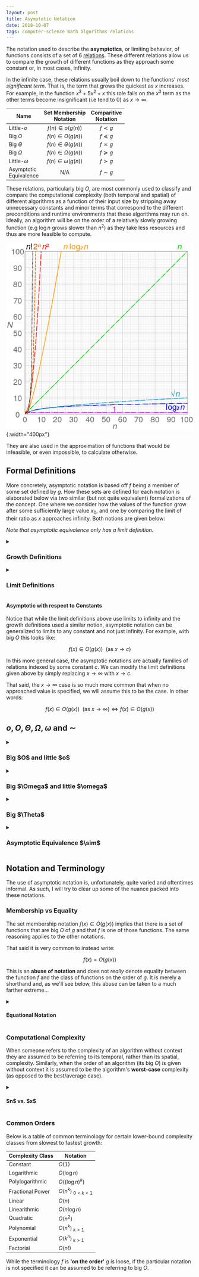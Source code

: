 ```yaml
---
layout: post
title: Asymptotic Notation
date: 2018-10-07
tags: computer-science math algorithms relations
---
```

The notation used to describe the **asymptotics**, or limiting behavior, of functions consists of a set of 6 [relations](\relations). These different relations allow us to compare the growth of different functions as they approach some constant or, in most cases, infinity.

In the infinite case, these relations usually boil down to the functions' *most significant term*. That is, the term that grows the quickest as $x$ increases. For example, in the function $x^3+5x^2+x$ this role falls on the $x^3$ term as the other terms become insignificant (i.e tend to 0) as $x\to\infty$.

| Name | Set Membership<br>Notation | Comparitive<br>Notation |
|-|:-:|:-:|
| Little-$o$ | $f(n)\in o(g(n))$ | $f\prec g$ |
| Big $O$ | $f(n)\in O(g(n))$ | $f\preceq g$ |
| Big $\Theta$ | $f(n)\in \Theta(g(n))$ | $f\asymp g$ |
| Big $\Omega$ | $f(n)\in \Omega(g(n))$ | $f\succeq g$ |
| Little-$\omega$ | $f(n)\in \omega(g(n))$ | $f\succ g$ |
| Asymptotic<br>Equivalence | N/A | $f\sim g$ |

<!--more-->

These relations, particularly big $O$, are most commonly used to classify and compare the computational complexity (both temporal and spatial) of different algorithms as a function of their input size by stripping away unnecessary constants and minor terms that correspond to the different preconditions and runtime environments that these algorithms may run on. Ideally, an algorithm will be on the order of a relatively slowly growing function (e.g $\log n$ grows slower than $n^2$) as they take less resources and thus are more feasible to compute.

![image](/assets/comp_sci/comp-complexity.png?style=centerme){:width="400px"}

They are also used in the approximation of functions that would be infeasible, or even impossible, to calculate otherwise.

## Formal Definitions
More concretely, asymptotic notation is based off $f$ being a member of some set defined by $g$. How these sets are defined for each notation is elaborated below via two similar (but not quite equivalent) formalizations of the concept. One where we consider how the values of the function grow after some sufficiently large value $x_0$, and one by comparing the limit of their ratio as $x$ approaches infinity. Both notions are given below:

*Note that asymptotic equivalence only has a limit definition.*

<details>
<summary><h3 class="inline">Growth Definitions</h3></summary>
A function $f(x)$ is big $O$ of $g(x)$, i.e $f(x)\in O(g(x))$, if the following holds:

$$f(x)\in O(g(x))\equiv (\exists k,x_0)\ x\ge x_0\rightarrow f(x)\le kg(x)$$

This means that there is some point such that for all $x$ after it, $f(x)$ is less than or equal to $g(x)$ up to some constant.

The definitions for the other notations are similar:

$$\begin{align}
f(x)\in o(g(x))&\equiv \left(\forall k,\exists x_0\right) x\ge x_0&&\rightarrow f(x)\lt kg(x)\\
f(x)\in O(g(x))&\equiv \left(\exists k,x_0\right) x\ge x_0&&\rightarrow f(x)\le kg(x)\\
f(x)\in \Theta(g(x))&\equiv \left(\exists k_1,k_2,x_0\right) x\ge x_0&&\rightarrow k_1g(x)\le f(x)\le k_2g(x)\\
f(x)\in \Omega(g(x))&\equiv \left(\exists k,x_0\right) x\ge x_0&&\rightarrow f(x)\ge kg(x)\\
f(x)\in \omega(g(x))&\equiv \left(\forall k,\exists x_0\right) x\ge x_0&&\rightarrow f(x)\gt kg(x)
\end{align}$$

<i>Where $f,g:\mathbb{R}\to\mathbb{R}$ and $x,x_0\in\mathbb{R}$ and $k,k_1,k_2\in\mathbb{R}\setminus\{0\}$</i>
<p></p>
</details>

<details>
<summary><h3 class="inline">Limit Definitions</h3></summary>
Defining asymptotic notation via limits is cleaner, both visually and possibly conceptually. However, doing so comes with added stipulations about limit existence and so on but if those conditions are met, we can define them as so:

$$\begin{align}
f(x)\prec g(x)&\equiv \lim_{x\to\infty}\frac{f(x)}{g(x)}=0\\
f(x)\preceq g(x)&\equiv \limsup_{x\to\infty}\left|\frac{f(x)}{g(x)}\right|\lt\infty\\
f(x)\asymp g(x)&\equiv (\exists k)\lim_{x\to\infty}\frac{f(x)}{g(x)}=k\\
f(x)\sim g(x)&\equiv \lim_{x\to\infty}\frac{f(x)}{g(x)}=1\\
f(x)\succeq g(x)&\equiv \liminf_{x\to\infty}\left|\frac{f(x)}{g(x)}\right|\gt 0\\
f(x)\succ g(x)&\equiv \lim_{x\to\infty}\left|\frac{f(x)}{g(x)}\right|=\infty
\end{align}$$
<p></p>
</details>

#### Asymptotic with respect to Constants
Notice that while the limit definitions above use limits to infinity and the growth definitions used a similar notion, asymptotic notation can be generalized to limits to any constant and not just infinity. For example, with big $O$ this looks like:

$$f(x)\in O(g(x)) \ \ (\text{as }x\to c)$$

In this more general case, the asymptotic notations are actually families of relations indexed by some constant $c$. We can modify the limit definitions given above by simply replacing $x\to\infty$ with $x\to c$.

That said, the $x\to\infty$ case is so much more common that when no approached value is specified, we will assume this to be the case. In other words:

$$f(x)\in O(g(x)) \ \ (\text{as }x\to\infty)\iff f(x)\in O(g(x))$$

## $o,O,\Theta,\Omega,\omega$ and $\sim$
<!-- ## Big $O$ and little $o$ -->
<details>
<summary><h3 class="inline">Big $O$ and little $o$</h3></summary>
Big $O$, one of the most used notations, gives an upper-bound on the asymptotic growth of a function. Thus a function $f$ that is big $O$ of a function $g$ grows as fast or slower than $g$ (up to a constant). In the context of algorithms, this is its <b>upper-bound complexity</b>. Little-$o$ is a stronger version of this where $f$ grows strictly slower than $g$.

<!-- #### Popularity -->
<h4>Popularity</h4>
While big $\Theta$ is the most descriptive of the 3 notations, it is not as popular as big $O$. Why is this? Well, it is in part due to laziness and convention.<p></p>

However there is a more practical reason for this as well. Proving something is big $\Theta$ means proving it is both big $O$ and big $\Omega$ which may be much more difficult or even impossible compared to just proving one or the other.<p></p>

As a result of this, it is generally expected that when someone states an algorithm is $O(g(x))$ that $g(x)$ is as small as they could make it. This makes it a tighter bound when possible but doesn't enforce it incase such a bound is not possible to prove.

<!-- #### Properties -->
<h4>Properties</h4>
I am omitting the $(x)$ after the functions (which, strictly speaking, shouldn't have been present in the first place) for readability:

<ul>
  <li>$f_1\in O(g_1)\wedge f_2\in O(g_2)\rightarrow f_1+f_2\in O(g_1+g_2)$</li>
  <li>$f_1\in O(g_1)\wedge f_2\in O(g_2)\rightarrow f_1f_2\in O(g_1g_2)$</li>
  <li>$fO(g)\in O(fg)$</li>
  <li>$f\in O(g)\rightarrow kf\in O(g)$</li>
  <li>$O(g)=O(kg)$</li>
</ul><p></p>

<i>Where $f,g$ are functions and $k$ is some non-zero constant</i>

<!-- #### Examples -->
<h4>Examples</h4>
<ul>
  <li>$5x^3+2\in O(x^3)$ Same most significant term (times a constant).</li>
  <li>$x^2\in O(x^3)$ Lower than most significant term.</li>
  <li>$2n^2\in O(n!+n)$ Lower than most significant term.</li>
  <li>$x^3\not\in O(x^2)$ Can't grow faster than function.</li>
  <li>$x^2\not\in o(x^2)$ Must be strictly smaller.</li>
</ul><p></p>
</details>

<!-- ## Big $\Omega$ and little $\omega$ -->
<details>
<summary><h3 class="inline">Big $\Omega$ and little $\omega$</h3></summary>
Big $\Omega$ gives a lower-bound on the asymptotic growth of a function. Thus a function $f$ that is big $O$ of a function $g$ grows as fast or faster than $g$ (up to a constant). In the context of algorithms, this is its <b>lower-bound complexity</b>. Little-$\omega$ is a stronger version of this where $f$ grows strictly faster than $g$.

<!-- #### Properties -->
<h4>Properties</h4>
<ul>
  <li>$f_1\in\Omega(g_1)\wedge f_2\in\Omega(g_2)\rightarrow f_1+f_2\in\Omega(g_1+g_2)$</li>
  <li>$f_1\in\Omega(g_1)\wedge f_2\in\Omega(g_2)\rightarrow f_1f_2\in\Omega(g_1g_2)$</li>
  <li>$f\Omega(g)\in\Omega(fg)$</li>
  <li>$f\in\Omega(g)\rightarrow kf\in\Omega(g)$</li>
  <li>$\Omega(g)=\Omega(kg)$</li>
</ul>

<!-- #### Examples -->
<h4>Examples</h4>
<ul>
  <li>$2x^2+2x\in\Omega(x^2)$ Same most significant term (times a constant).</li>
  <li>$x^3\in\Omega(x)$ Greater than most significant term.</li>
  <li>$n!\in\Omega(3n^2+2n)$ Greater than most significant term.</li>
  <li>$x^3\not\in\Omega(x^4)$ Can't grow slower than function.</li>
  <li>$x^2\not\in\omega(x^2)$ Must be strictly bigger.</li>
</ul><p></p>
</details>

<!-- ## Big $\Theta$ -->
<details>
<summary><h3 class="inline">Big $\Theta$</h3></summary>
Big $\Theta$ forms a <b>tight bound</b> on the asymptotic growth of a function. It is the combination of both big $O$ and big $\Omega$:

$$f(x)\in\Theta(g(x))\equiv f(x)\in O(g(x))\wedge f(x)\in\Omega(g(x))$$

And so, following the pattern, a function $f$ that is big $\Theta$ of a function $g$ grows as fast as $g$ (up to a constant).

<!-- #### Properties -->
<h4>Properties</h4>
<ul>
  <li>$f_1\in\Theta(g_1)\wedge f_2\in\Theta(g_2)\rightarrow f_1+f_2\in\Theta(g_1+g_2)$</li>
  <li>$f_1\in\Theta(g_1)\wedge f_2\in\Theta(g_2)\rightarrow f_1f_2\in\Theta(g_1g_2)$</li>
  <li>$f\Theta(g)\in\Theta(fg)$</li>
  <li>$f\in\Theta(g)\rightarrow kf\in\Theta(g)$</li>
  <li>$\Theta(g)=\Theta(kg)$</li>
</ul>

<!-- #### Equivalence Relation -->
<h4>Equivalence Relation</h4>
Note that on top of the properties given above $f(x)\in\Theta(g(x))$, or more clearly $f\asymp g$, forms an equivalence <a href="\relations">relation</a> over the set of all functions with some defined limit:

<details>
<summary><strong>Reflexivity</strong></summary>
Asymptotic equivalence is reflexive meaning that for all functions $f\sim f$. This is obvious:

$$\forall f:\lim_{x\to\infty}{\frac{f(x)}{f(x)}}=k\rightarrow f\asymp f$$

<i>Assuming $f(x)$ doesn't approach $0$.</i>
</details>

<details>
<summary><strong>Symmetry</strong></summary>
Asymptotic equivalence is symmetric meaning that $f\asymp g\rightarrow g\asymp f$. This is because for any field, there is a multiplicative inverse for any element. So, by switching the functions in the limit (i.e reversing the relations) the constant on the other side should also be inversed:

$$\forall f\ \forall k:\lim_{x\to\infty}{\frac{f(x)}{g(x)}}=k\rightarrow \lim_{x\to\infty}{\frac{g(x)}{f(x)}}=\frac{1}{k}\equiv g\asymp f$$
<i>where $0\not=k<\infty$.</i>
</details>

<details>
<summary><strong>Transitivity</strong></summary>
I'll do this later, but this should be clear as big $\Theta$ forms equivalence classes characterized by the most significant terms of functions.
</details>

<!-- #### Examples -->
<h4>Examples</h4>
<ul>
  <li>$2x^2\in\Theta(x^2)$ Same most significant term (times a constant).</li>
  <li>$x^3\in\Theta(15x^3+4x^2)$ Same most significant term (times a constant).</li>
  <li>$n!\not\in\Theta(3n^2+2n)$ Most significant terms don't match.</li>
</ul><p></p>
</details>

<!-- ## Asymptotic Equivalence -->
<details>
<summary><h3 class="inline">Asymptotic Equivalence $\sim$</h3></summary>
<!-- #### Stronger Big $\Theta$ -->
<h4>Stronger Big $\Theta$</h4>
Another interesting point is that $f(x)\sim g(x)$ is just a more specific case of $f(x)\asymp g(x)$. This should come as no surprise. After all, in big $\Theta$ the functions $f$ and $g$ are asymptotically equal up to a constant, and so if that constant happened to be 1 we would be left with asymptotic equivalence:

$$\begin{align}
&f(x)\asymp g(x)\equiv (\exists k)\lim_{x\to\infty}\frac{f(x)}{g(x)}=k\\
&k=1\\
\therefore\ &f(x)\sim g(x)\equiv \lim_{x\to\infty}\frac{f(x)}{g(x)}=1\\
\end{align}$$

And since this is a special case of big $\Theta$, it also forms an equivalence relation.

<!-- #### Examples -->
<h4>Examples</h4>
Due to a technique called asymptotic expansion, there are some very interesting, and important, examples of asymptotic equivalence. For example:

<ul>
  <li>$n!\sim \sqrt{2\pi n}\left(\frac{n}{e}\right)^n$ (Stirling's approximation)</li>
  <li>$\pi(n)\sim\frac{n}{\log n}$ (prime number theorem)</li>
</ul><p></p>

Here are some more accessible examples:

<ul>
  <li>$x^2\sim x^2+2x$ (most significant terms are same)</li>
  <li>$4n!\sim 4n!+3n^2$ (most significant terms are same)</li>
  <li>$2x^2\not\sim x^2$ (different constants on most significant terms)</li>
  <li>$x^3\not\sim x^4$ (different most significant terms)</li>
</ul><p></p>
</details>

## Notation and Terminology
The use of asymptotic notation is, unfortunately, quite varied and oftentimes informal. As such, I will try to clear up some of the nuance packed into these notations.

### Membership vs Equality
The set membership notation $f(x)\in O(g(x))$ implies that there is a set of functions that are big $O$ of $g$ and that $f$ is one of those functions. The same reasoning applies to the other notations.

That said it is very common to instead write:

$$f(x)=O(g(x))$$

This is an **abuse of notation** and does not *really* denote equality between the function $f$ and the class of functions on the order of $g$. It is merely a shorthand and, as we'll see below, this abuse can be taken to a much farther extreme...

<!-- #### Equational Notation -->
<details>
<summary><h4 class="inline">Equational Notation</h4></summary>
It is possible to use asymptotic notation in equations, extending the equality <i>analogy</i> that is common practice. For instance:

$$n^{O(1)}=O(e^n)$$

Is equivalent to the following, more formal, proposition:

$$(\exists f,g)\left(f\in O(1)\wedge g\in O(e^n)\right)n^{f(n)}=g(n)$$

And in general, the equation means that if all the big $O$'s on both sides were replaced with some function in that class, the equation is true. There just has to exist one set of functions that make the equation true.
<p></p>
</details>

### Computational Complexity
When someone refers to the complexity of an algorithm without context they are assumed to be referring to its temporal, rather than its spatial, complexity. Similarly, when the order of an algorithm (its big $O$) is given without context it is assumed to be the algorithm's **worst-case** complexity (as opposed to the best/average case).

<details>
<summary><h4 class="inline">$n$ vs. $x$</h4></summary>
Although I used the variable $x$ in the definitions given above, the variable $n$ is also very common. This is because $x$ is conventionally used to denote a continuous valued, real variable, while $n$ is conventionally used to denote a discrete, integer valued variable. This jives with the fact that these notations are often used in describing the computational complexity of algorithms expressed as functions of their, discrete sized, inputs (e.g there are no lists of size $2.5$ and even further to the point, we cannot subdivide the bit).
<p></p>
</details>

### Common Orders
Below is a table of common terminology for certain lower-bound complexity classes from slowest to fastest growth:

| Complexity Class | Notation           |
|------------------|--------------------|
| Constant         | $O(1)$             |
| Logarithmic      | $O(\log n)$        |
| Polylogarithmic  | $O((\log n)^k)$    |
| Fractional Power | $O(n^k)_{\ 0<k<1}$ |
| Linear           | $O(n)$             |
| Linearithmic     | $O(n\log n)$       |
| Quadratic        | $O(n^2)$           |
| Polynomial       | $O(n^k)_{\ k>1}$   |
| Exponential      | $O(k^n)_{\ k>1}$   |
| Factorial        | $O(n!)$            |

While the terminology $f$ is **'on the order'** $g$ is loose, if the particular notation is not specified it can be assumed to be referring to big $O$.
